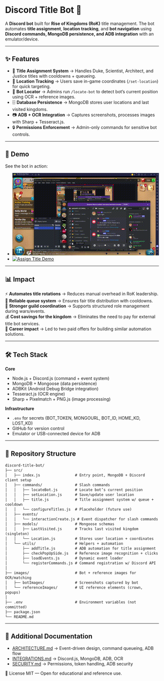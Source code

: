 # Discord Title Bot 🤖

A **Discord bot** built for **Rise of Kingdoms (RoK)** title management. The bot automates **title assignment**, **location tracking**, and **bot navigation** using **Discord commands, MongoDB persistence, and ADB integration** with an emulator/device.

---

## ✨ Features

- 🎯 **Title Assignment System** → Handles Duke, Scientist, Architect, and Justice titles with cooldowns + queueing.
- 📍 **Location Tracking** → Users save in-game coordinates (`/set-location`) for quick targeting.
- 🔎 **Bot Locator** → Admins run `/locate-bot` to detect bot’s current position using OCR + reference images.
- 🗄️ **Database Persistence** → MongoDB stores user locations and last visited kingdoms.
- 📷 **ADB + OCR Integration** → Captures screenshots, processes images with Sharp + Tesseract.js.
- 🔒 **Permissions Enforcement** → Admin-only commands for sensitive bot controls.

---

## 🎥 Demo

See the bot in action:

- [![Set Location Demo](./docs/assets/set-location.gif)](https://youtu.be/qWGF4W2bfXI)
- [![Assign Title Demo](./docs/assets/assign-title.gif)](https://youtu.be/NFrKKCJ1rGU)

---

## 📊 Impact

⚡ **Automates title rotations** → Reduces manual overhead in RoK leadership.  
📌 **Reliable queue system** → Ensures fair title distribution with cooldowns.  
🔐 **Stronger guild coordination** → Supports structured role management during wars/events.  
💰 **Cost savings for the kingdom** → Eliminates the need to pay for external title bot services.  
🚀 **Career impact** → Led to two paid offers for building similar automation solutions.

---

## 🛠 Tech Stack

**Core**
- Node.js + Discord.js (command + event system)
- MongoDB + Mongoose (data persistence)
- ADBKit (Android Debug Bridge integration)
- Tesseract.js (OCR engine)
- Sharp + Pixelmatch + PNG.js (image processing)

**Infrastructure**
- `.env` for secrets (BOT_TOKEN, MONGOURL, BOT_ID, HOME_KD, LOST_KD)
- GitHub for version control
- Emulator or USB-connected device for ADB

---

## 📂 Repository Structure

```text
discord-title-bot/
├── src/
│   ├── index.js                # Entry point, MongoDB + Discord client setup
│   ├── commands/               # Slash commands
│   │   ├── locateBot.js        # Locate bot’s current position
│   │   ├── setLocation.js      # Save/update user location
│   │   ├── title.js            # Title assignment system w/ queue + cooldown
│   │   └── configureTitles.js  # Placeholder (future use)
│   ├── events/
│   │   └── interactionCreate.js # Event dispatcher for slash commands
│   ├── models/                 # Mongoose schemas
│   │   ├── LastVisited.js      # Tracks last visited kingdom (singleton)
│   │   └── Location.js         # Stores user location + coordinates
│   └── utils/                  # Helpers + automation
│       ├── addTitle.js         # ADB automation for title assignment
│       ├── checkPopUpSide.js   # Reference image recognition + clicks
│       ├── loadEvents.js       # Dynamic event loader
│       └── registerCommands.js # Command registration w/ Discord API
│
├── images/                     # Bot + reference images for OCR/matching
│   ├── botImages/              # Screenshots captured by bot
│   └── referenceImages/        # UI reference elements (crown, popups)
│
├── .env                        # Environment variables (not committed)
├── package.json
└── README.md
```

---

## 📖 Additional Documentation

- [ARCHITECTURE.md](./docs/ARCHITECTURE.md) → Event-driven design, command queueing, ADB flow
- [INTEGRATIONS.md](./docs/INTEGRATIONS.md) → Discord.js, MongoDB, ADB, OCR
- [SECURITY.md](./docs/SECURITY.md) → Permissions, token handling, ADB security

📄 License
MIT — Open for educational and reference use.

